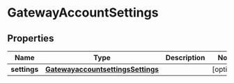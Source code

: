 # GatewayAccountSettings

## Properties
Name | Type | Description | Notes
------------ | ------------- | ------------- | -------------
**settings** | [**GatewayaccountsettingsSettings**](GatewayaccountsettingsSettings.md) |  |  [optional]
